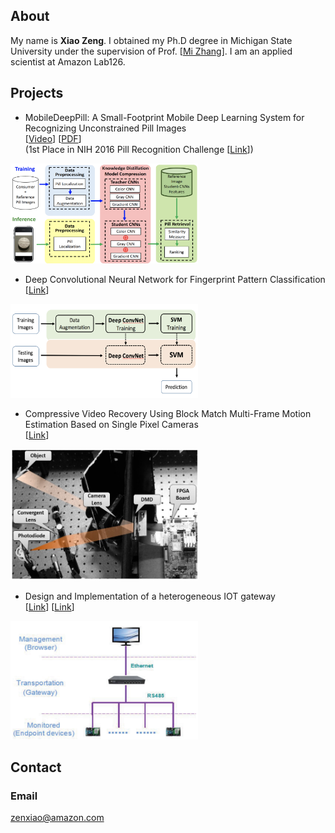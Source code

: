 ## About
My name is **Xiao Zeng**. I obtained my Ph.D degree in Michigan State University under the supervision of Prof. [[Mi Zhang](https://www.egr.msu.edu/~mizhang/)]. I am an applied scientist at Amazon Lab126. 



## Projects

- MobileDeepPill: A Small-Footprint Mobile Deep Learning System for Recognizing Unconstrained Pill Images  
[[Video](https://www.youtube.com/watch?v=-k7awuoW2rg&feature=youtu.be)]
[[PDF](https://drive.google.com/file/d/0B58hocLyBTW0NWlXaGpyLUtLc0U/view?usp=sharing)]  
(1st Place in NIH 2016 Pill Recognition Challenge [[Link](https://www.nlm.nih.gov/news/pillimagerecognitionchallenge.html)])
<img src="pics/mobiledeeppill.png" alt="alt text" width="300" height="160">


- Deep Convolutional Neural Network for Fingerprint Pattern Classification  
[[Link](https://zengxiao1028.github.io/CSE902_Project_17Spring/)]  
<img src="pics/fingerprint.png" alt="alt text" width="300" height="150">


- Compressive Video Recovery Using Block Match Multi-Frame Motion Estimation Based on Single Pixel Cameras  
[[Link](http://www.mdpi.com/1424-8220/16/3/318)]  
<img src="pics/sensor2.jpg" alt="alt text" width="300" height="210">


- Design and Implementation of a heterogeneous IOT gateway  
[[Link](http://journals.sagepub.com/doi/abs/10.1177/0142331214527600)]
[[Link](http://ieeexplore.ieee.org/xpls/icp.jsp?arnumber=639258)]  
<img src="pics/IOT.png" alt="alt text" width="300" height="190">


## Contact

### Email
zenxiao@amazon.com




